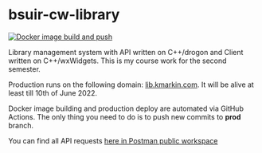 # bsuir-cw-library
[![Docker image build and push](https://github.com/kmarkindev/bsuir-cw-library/actions/workflows/build-and-push-docker-image.yml/badge.svg?branch=prod&event=push)](https://github.com/kmarkindev/bsuir-cw-library/actions/workflows/build-and-push-docker-image.yml)

Library management system with API written on C++/drogon and Client written on C++/wxWidgets. 
This is my course work for the second semester.

Production runs on the following domain: [lib.kmarkin.com](http://lib.kmarkin.com/).
It will be alive at least till 10th of June 2022.

Docker image building and production deploy are automated via GitHub Actions.
The only thing you need to do is to push new commits to **prod** branch.

You can find all API requests 
[here in Postman public workspace](https://www.postman.com/kmarkindev/workspace/bsuir-cw-library)
